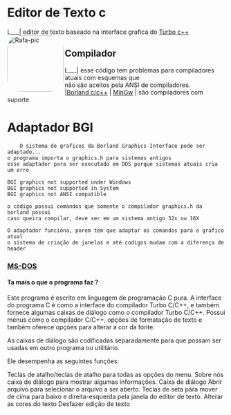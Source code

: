 # Editor de Texto c
L___| editor de texto baseado na interface grafica do
        [Turbo c++](https://en.wikipedia.org/wiki/Turbo_C%2B%2B)
    <img align="left" alt="Rafa-pic" height="130" style="border-radius:30px;" src="https://d22blwhp6neszm.cloudfront.net/37/361654/tc_000.png">
## Compilador
L___| esse código tem problemas para compiladores atuais com esquemas que  
      não são aceitos pela ANSI de compiladores.   
    |[Borland c/c++](https://en.wikipedia.org/wiki/Borland_C%2B%2B) | [MinGw](https://en.wikipedia.org/wiki/MinGW) |  são compiladores com suporte.    
    
# Adaptador BGI
        O sistema de graficos da Borland Graphics Interface pode ser adaptado...
    o programa importa o graphics.h para sistemas antigos 
    esse adaptador para ser executado em DOS porque sistemas atuais cria um erro
    
    BGI graphics not supported under Windows
    BGI graphics not supported in System
    BGI graphics not ANSI compatible
    
    o código possui comandos que somente o compilador graphics.h da borland possui
    caso queira compilar, deve ser em um sistema antigo 32x ou 16X
    
    O adaptador funciona, porem tem que adaptar os comandos para o grafico atual
    o sistema de criação de janelas e até codígos mudam com a diferença de header
    
    
### [MS-DOS](https://en.wikipedia.org/wiki/MS-DOS)
#### Ta mais o que o programa faz ?
Este programa é escrito em linguagem de programação C pura. A interface do programa C é como a interface do compilador Turbo C/C++, e também fornece algumas caixas de diálogo como o compilador Turbo C/C++. Possui menus como o compilador C/C++, opções de formatação de texto e também oferece opções para alterar a cor da fonte.

As caixas de diálogo são codificadas separadamente para que possam ser usadas em outro programa ou utilitário.

Ele desempenha as seguintes funções:

Teclas de atalho/teclas de atalho para todas as opções do menu.
Sobre nós caixa de diálogo para mostrar algumas informações.
Caixa de diálogo Abrir arquivo para selecionar o arquivo a ser aberto.
Teclas de seta para mover de cima para baixo e direita-esquerda pela janela do editor de texto.
Alterar as cores do texto
Desfazer edição de texto
